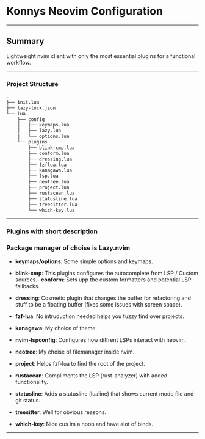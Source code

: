 # Konnys Neovim Configuration

--- 

## Summary

Lightweight nvim client with only the most essential plugins for a functional workflow.

---

### Project Structure

```bash
.
├── init.lua
├── lazy-lock.json
└── lua
    ├── config
    │   ├── keymaps.lua
    │   ├── lazy.lua
    │   └── options.lua
    └── plugins
        ├── blink-cmp.lua
        ├── conform.lua
        ├── dressing.lua
        ├── fzflua.lua
        ├── kanagawa.lua
        ├── lsp.lua
        ├── neotree.lua
        ├── project.lua
        ├── rustacean.lua
        ├── statusline.lua
        ├── treesitter.lua
        └── which-key.lua
```

---

### Plugins with short description

### Package manager of choise is Lazy.nvim

- **keymaps/options**: Some simple options and keymaps.

- **blink-cmp**: This plugins configures the autocomplete from LSP / Custom sources.- **conform**: Sets upp the custom formatters and potential LSP fallbacks.
- **dressing**: Cosmetic plugin that changes the buffer for refactoring and stuff to be a floating buffer (fixes some issues with screen space).
- **fzf-lua**: No intruduction needed helps you fuzzy find over projects.
- **kanagawa**: My choice of theme.
- **nvim-lspconfig**: Configures how diffrent LSPs interact with neovim.
- **neotree**: My choise of filemanager inside nvim.
- **project**: Helps fzf-lua to find the root of the project.
- **rustacean**: Compliments the LSP (rust-analyzer) with added functionality.
- **statusline**: Adds a statusline (lualine) that shows current mode,file and git status.
- **treesitter**: Well for obvious reasons.
- **which-key**: Nice cus im a noob and have alot of binds.

---
